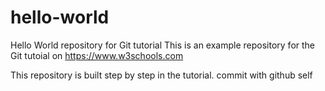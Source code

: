 # hello-world
Hello World repository for Git tutorial
This is an example repository for the Git tutoial on https://www.w3schools.com

This repository is built step by step in the tutorial.
commit with github self
